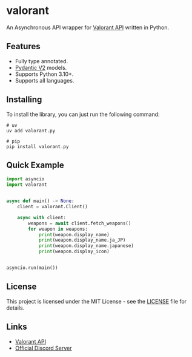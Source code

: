# valorant
An Asynchronous API wrapper for [Valorant API](https://valorant-api.com) written in Python.

## Features
- Fully type annotated.
- [Pydantic V2](https://docs.pydantic.dev/latest/) models.
- Supports Python 3.10+.
- Supports all languages.
<!-- TODO: supports caching -->
<!-- - Modern Pythonic API using `async` and  `await`. -->

## Installing
To install the library, you can just run the following command:
```
# uv
uv add valorant.py

# pip
pip install valorant.py
```
 
## Quick Example
```py
import asyncio
import valorant


async def main() -> None:
    client = valorant.Client()

    async with client:
        weapons = await client.fetch_weapons()
        for weapon in weapons:
            print(weapon.display_name)
            print(weapon.display_name.ja_JP)
            print(weapon.display_name.japanese)
            print(weapon.display_icon)


asyncio.run(main())
```


## License
This project is licensed under the MIT License - see the [LICENSE](LICENSE) file for details.

<!-- ## Project inspired by
- [discord.py](https://github.com/Rapptz/discord.py) the Discord API wrapper for Python.  -->

<!-- ## Support
- [Discord Server](https://discord.com/invite/) -->

## Links
- [Valorant API](https://valorant-api.com)
- [Official Discord Server](https://discord.com/invite/9V5MWgD)